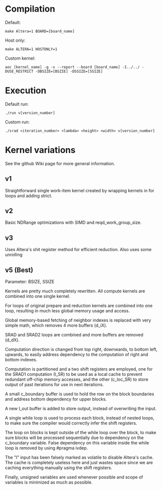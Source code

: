 # Compilation

Default:

```
make Altera=1 BOARD=[board_name]
```

Host only:
```
make ALTERA=1 HOSTONLY=1
```

Custom kernel:

```
aoc [kernel_name] -g -v --report --board [board_name] -I../../ -DUSE_RESTRICT -DBSIZE=[BSZIE] -DSSIZE=[SSIZE]
```


# Execution

Default run:

```
./run v[version_number]
```

Custom run:

```
./srad <iteration_number> <lambda> <height> <width> v[version_number]
```


# Kernel variations

See the github Wiki page for more general information. 

## v1

Straightforward single work-item kernel created by wrapping kernels
in for loops and adding strict.

## v2

Basic NDRange optimizations with SIMD and reqd_work_group_size.

## v3

Uses Altera's shit register method for efficient reduction. Also uses
some unrolling

## v5 (Best)

Parameter: BSIZE, SSIZE

Kernels are pretty much completely rewritten. All compute kernels are
combined into one single kernel.

For loops of original prepare and reduction kernels are combined into
one loop, resulting in much less global memory usage and access.

Global memory-based fetching of neighbor indexes is replaced with very
simple math, which removes 4 more buffers (d_iX).

SRAD and SRAD2 loops are combined and more buffers are removed (d_dX).

Computation direction is changed from top right, downwards, to bottom
left, upwards, to easily address dependency to the computation of right
and bottom indexes.

Computation is partitioned and a two shift registers are employed,
one for the SRAD1 computation (I_SR) to be used as a local cache to
prevent redundant off-chip memory accesses, and the other (c_loc_SR)
to store output of past iterations for use in next iterations.

A small c_boundary buffer is used to hold the row on the block boundaries
and address bottom dependency for upper blocks.

A new I_out buffer is added to store output, instead of overwriting the
input.

A single while loop is used to process each block, instead of nested loops,
to make sure the compiler would correctly infer the shift registers.

The loop on blocks is kept outside of the while loop over the block, to make
sure blocks will be processed sequentially due to dependency on the c_boundary
variable. False dependency on this variable inside the while loop is removed
by using #pragma ivdep.

The "I" input has been falsely marked as volatile to disable Altera's cache.
The cache is completely useless here and just wastes space since we are
caching everything manually using the shift registers.

Finally, unsigned variables are used whenever possible and scope of variables
is minimized as much as possible.